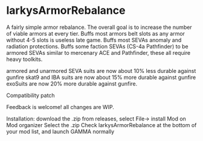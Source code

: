 # larkysArmorRebalance
A fairly simple armor rebalance.
The overall goal is to increase the number of viable armors at every tier.
Buffs most armors belt slots as any armor without 4-5 slots is useless late game.
Buffs most SEVAs anomaly and radiation protections.
Buffs some faction SEVAs (CS-4a Pathfinder)  to be armored SEVAs similar to mercenary ACE and Pathfinder, these all require heavy toolkits.

armored and unarmored SEVA suits are now about 10% less durable against gunfire
skat9 and IBA suits are now about 15% more durable against gunfire
exoSuits are now 20% more durable against gunfire.


Compatibility patch 


Feedback is welcome! all changes are WIP.

Installation: download the .zip from releases, select File-> install Mod on Mod organizer Select the .zip
Check larkysArmorRebalance at the bottom of your mod list, and launch GAMMA normally 

